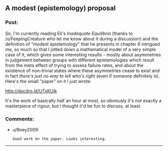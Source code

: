 ## A modest (epistemology) proposal

### Post:

So, I'm currently reading Eli's *Inadequate Equilibria* (thanks to /u/FeepingCreature who let me know about it during a discussion) and the definition of "modest epistemology" that he presents in chapter 6 intrigued me, so much so that I jotted down a mathematical model of a very simple case of it, which gives some interesting results - mostly about asymmetries in judgement between groups with different epistemologies which result from the meta effect of trying to assess failure rates, and about the existence of non-trivial states where these asymmetries cease to exist and in fact *there's just no way to tell who's right* (even if someone definitely is). Here's the small "paper" on it I just wrote:

http://docdro.id/UTxKUjk

It's the work of basically half an hour at most, so obviously it's not exactly a masterpiece of rigour, but I thought it'd be fun to discuss, at least.

### Comments:

- u/Roey2009:
  ```
  Good work on the paper. Looks interesting.
  ```

---

